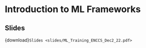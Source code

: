 # Introduction to ML Frameworks

## Slides

{download}`Slides <slides/ML_Training_ENCCS_Dec2_22.pdf>`
